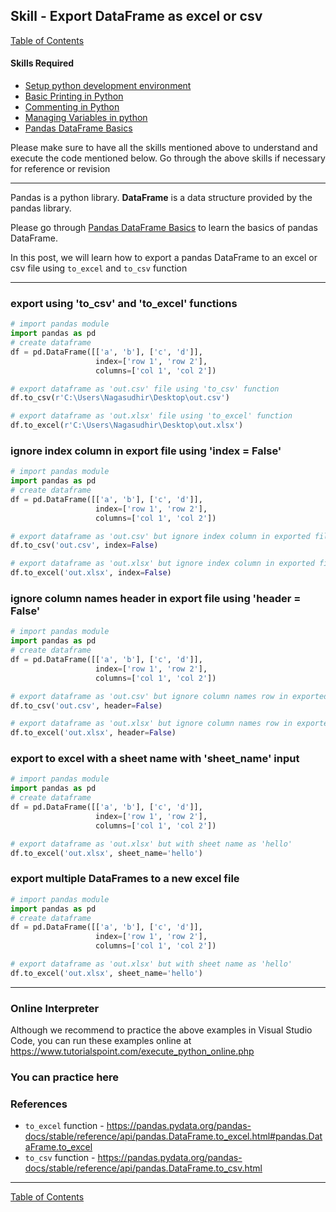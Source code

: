 ## Skill - Export DataFrame as excel or csv
[Table of Contents](https://nagasudhir.blogspot.com/2020/04/taming-python-table-of-contents.html)

#### Skills Required
* [Setup python development environment](https://nagasudhir.blogspot.com/2020/04/setup-python-development-environment_14.html)
* [Basic Printing in Python](https://nagasudhir.blogspot.com/2020/04/basic-printing-in-python.html)
* [Commenting in Python](https://nagasudhir.blogspot.com/2020/04/comments-in-python.html)
* [Managing Variables in python](https://nagasudhir.blogspot.com/2020/04/managing-variables-in-python.html)
* [Pandas DataFrame Basics](https://nagasudhir.blogspot.com/2020/05/pandas-dataframe-basics.html)

Please make sure to have all the skills mentioned above to understand and execute the code mentioned below. Go through the above skills if necessary for reference or revision

<hr/>

Pandas is a python library.
**DataFrame** is a data structure provided by the pandas library.

Please go through [Pandas DataFrame Basics](https://nagasudhir.blogspot.com/2020/05/pandas-dataframe-basics.html) to learn the basics of pandas DataFrame.

In this post, we will learn how to export a pandas DataFrame to an excel or csv file using `to_excel` and `to_csv` function

<hr/>

### export using 'to_csv' and 'to_excel' functions
```python
# import pandas module
import pandas as pd
# create dataframe
df = pd.DataFrame([['a', 'b'], ['c', 'd']],
                   index=['row 1', 'row 2'],
                   columns=['col 1', 'col 2'])

# export dataframe as 'out.csv' file using 'to_csv' function
df.to_csv(r'C:\Users\Nagasudhir\Desktop\out.csv')

# export dataframe as 'out.xlsx' file using 'to_excel' function
df.to_excel(r'C:\Users\Nagasudhir\Desktop\out.xlsx')
```

### ignore index column in export file using 'index = False'
```python
# import pandas module
import pandas as pd
# create dataframe
df = pd.DataFrame([['a', 'b'], ['c', 'd']],
                   index=['row 1', 'row 2'],
                   columns=['col 1', 'col 2'])

# export dataframe as 'out.csv' but ignore index column in exported file
df.to_csv('out.csv', index=False)

# export dataframe as 'out.xlsx' but ignore index column in exported file
df.to_excel('out.xlsx', index=False)
```

### ignore column names header in export file using 'header = False'
```python
# import pandas module
import pandas as pd
# create dataframe
df = pd.DataFrame([['a', 'b'], ['c', 'd']],
                   index=['row 1', 'row 2'],
                   columns=['col 1', 'col 2'])

# export dataframe as 'out.csv' but ignore column names row in exported file
df.to_csv('out.csv', header=False)

# export dataframe as 'out.xlsx' but ignore column names row in exported file
df.to_excel('out.xlsx', header=False)
```

### export to excel with a sheet name with 'sheet_name' input
```python
# import pandas module
import pandas as pd
# create dataframe
df = pd.DataFrame([['a', 'b'], ['c', 'd']],
                   index=['row 1', 'row 2'],
                   columns=['col 1', 'col 2'])

# export dataframe as 'out.xlsx' but with sheet name as 'hello' 
df.to_excel('out.xlsx', sheet_name='hello')
```

### export multiple DataFrames to a new excel file
```python
# import pandas module
import pandas as pd
# create dataframe
df = pd.DataFrame([['a', 'b'], ['c', 'd']],
                   index=['row 1', 'row 2'],
                   columns=['col 1', 'col 2'])

# export dataframe as 'out.xlsx' but with sheet name as 'hello' 
df.to_excel('out.xlsx', sheet_name='hello')
```

<hr/>

### Online Interpreter
Although we recommend to practice the above examples in Visual Studio Code, you can run these examples online at https://www.tutorialspoint.com/execute_python_online.php

### You can practice here


### References
* `to_excel` function - https://pandas.pydata.org/pandas-docs/stable/reference/api/pandas.DataFrame.to_excel.html#pandas.DataFrame.to_excel
* `to_csv` function - https://pandas.pydata.org/pandas-docs/stable/reference/api/pandas.DataFrame.to_csv.html

<hr/>

[Table of Contents](https://nagasudhir.blogspot.com/2020/04/taming-python-table-of-contents.html)




<!--stackedit_data:
eyJwcm9wZXJ0aWVzIjoidGl0bGU6IEV4cG9ydCBEYXRhRnJhbW
UgYXMgZXhjZWwgb3IgY3N2XG5hdXRob3I6IE5hZ2FzdWRoaXIg
UHVsbGFcbmRhdGU6ICcyMDIwLTA2LTEzJ1xudGFnczogJ2xlYX
JuaW5nLCBweXRob24sIHRhbWluZ19weXRob25fc2tpbGwnXG5j
YXRlZ29yaWVzOiB0YW1pbmdfcHl0aG9uX3NraWxsXG4iLCJoaX
N0b3J5IjpbLTYzOTUyMTI5NCwtMTMyMzc2NTMyNF19
-->